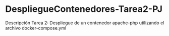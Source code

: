 # DespliegueContenedores-Tarea2-PJ
Descripción Tarea 2: Despliegue de un contenedor apache-php utilizando el archivo docker-compose.yml
